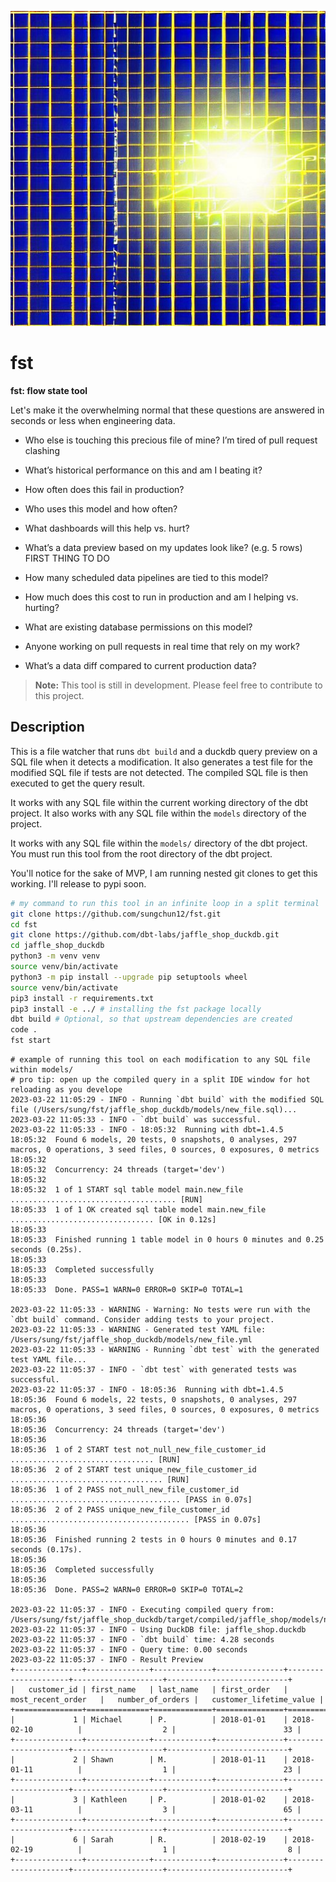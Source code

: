 <p align="center">
  <img src="./images/logo.jpeg" alt="fst: flow state tool]">
</p>


# fst

**fst: flow state tool**

Let's make it the overwhelming normal that these questions are answered in seconds or less when engineering data.

- Who else is touching this precious file of mine? I’m tired of pull request clashing

- What’s historical performance on this and am I beating it?

- How often does this fail in production?

- Who uses this model and how often?

- What dashboards will this help vs. hurt?

- What’s a data preview based on my updates look like? (e.g. 5 rows) FIRST THING TO DO

- How many scheduled data pipelines are tied to this model?

- How much does this cost to run in production and am I helping vs. hurting?

- What are existing database permissions on this model?

- Anyone working on pull requests in real time that rely on my work?

- What’s a data diff compared to current production data?

> **Note:** This tool is still in development. Please feel free to contribute to this project.

## Description

This is a file watcher that runs `dbt build` and a duckdb query preview on a SQL file when it detects a modification. It also generates a test file for the modified SQL file if tests are not detected. The compiled SQL file is then executed to get the query result.

It works with any SQL file within the current working directory of the dbt project. It also works with any SQL file within the `models` directory of the project.

It works with any SQL file within the `models/` directory of the dbt project. You must run this tool from the root directory of the dbt project.

You'll notice for the sake of MVP, I am running nested git clones to get this working. I'll release to pypi soon.


```bash
# my command to run this tool in an infinite loop in a split terminal
git clone https://github.com/sungchun12/fst.git
cd fst
git clone https://github.com/dbt-labs/jaffle_shop_duckdb.git
cd jaffle_shop_duckdb
python3 -m venv venv
source venv/bin/activate
python3 -m pip install --upgrade pip setuptools wheel
source venv/bin/activate
pip3 install -r requirements.txt
pip3 install -e ../ # installing the fst package locally
dbt build # Optional, so that upstream dependencies are created
code .
fst start
```

```shell
# example of running this tool on each modification to any SQL file within models/
# pro tip: open up the compiled query in a split IDE window for hot reloading as you develope
2023-03-22 11:05:29 - INFO - Running `dbt build` with the modified SQL file (/Users/sung/fst/jaffle_shop_duckdb/models/new_file.sql)...
2023-03-22 11:05:33 - INFO - `dbt build` was successful.
2023-03-22 11:05:33 - INFO - 18:05:32  Running with dbt=1.4.5
18:05:32  Found 6 models, 20 tests, 0 snapshots, 0 analyses, 297 macros, 0 operations, 3 seed files, 0 sources, 0 exposures, 0 metrics
18:05:32  
18:05:32  Concurrency: 24 threads (target='dev')
18:05:32  
18:05:32  1 of 1 START sql table model main.new_file ..................................... [RUN]
18:05:33  1 of 1 OK created sql table model main.new_file ................................ [OK in 0.12s]
18:05:33  
18:05:33  Finished running 1 table model in 0 hours 0 minutes and 0.25 seconds (0.25s).
18:05:33  
18:05:33  Completed successfully
18:05:33  
18:05:33  Done. PASS=1 WARN=0 ERROR=0 SKIP=0 TOTAL=1

2023-03-22 11:05:33 - WARNING - Warning: No tests were run with the `dbt build` command. Consider adding tests to your project.
2023-03-22 11:05:33 - WARNING - Generated test YAML file: /Users/sung/fst/jaffle_shop_duckdb/models/new_file.yml
2023-03-22 11:05:33 - WARNING - Running `dbt test` with the generated test YAML file...
2023-03-22 11:05:37 - INFO - `dbt test` with generated tests was successful.
2023-03-22 11:05:37 - INFO - 18:05:36  Running with dbt=1.4.5
18:05:36  Found 6 models, 22 tests, 0 snapshots, 0 analyses, 297 macros, 0 operations, 3 seed files, 0 sources, 0 exposures, 0 metrics
18:05:36  
18:05:36  Concurrency: 24 threads (target='dev')
18:05:36  
18:05:36  1 of 2 START test not_null_new_file_customer_id ................................ [RUN]
18:05:36  2 of 2 START test unique_new_file_customer_id .................................. [RUN]
18:05:36  1 of 2 PASS not_null_new_file_customer_id ...................................... [PASS in 0.07s]
18:05:36  2 of 2 PASS unique_new_file_customer_id ........................................ [PASS in 0.07s]
18:05:36  
18:05:36  Finished running 2 tests in 0 hours 0 minutes and 0.17 seconds (0.17s).
18:05:36  
18:05:36  Completed successfully
18:05:36  
18:05:36  Done. PASS=2 WARN=0 ERROR=0 SKIP=0 TOTAL=2

2023-03-22 11:05:37 - INFO - Executing compiled query from: /Users/sung/fst/jaffle_shop_duckdb/target/compiled/jaffle_shop/models/new_file.sql
2023-03-22 11:05:37 - INFO - Using DuckDB file: jaffle_shop.duckdb
2023-03-22 11:05:37 - INFO - `dbt build` time: 4.28 seconds
2023-03-22 11:05:37 - INFO - Query time: 0.00 seconds
2023-03-22 11:05:37 - INFO - Result Preview
+---------------+--------------+-------------+---------------+---------------------+--------------------+---------------------------+
|   customer_id | first_name   | last_name   | first_order   | most_recent_order   |   number_of_orders |   customer_lifetime_value |
+===============+==============+=============+===============+=====================+====================+===========================+
|             1 | Michael      | P.          | 2018-01-01    | 2018-02-10          |                  2 |                        33 |
+---------------+--------------+-------------+---------------+---------------------+--------------------+---------------------------+
|             2 | Shawn        | M.          | 2018-01-11    | 2018-01-11          |                  1 |                        23 |
+---------------+--------------+-------------+---------------+---------------------+--------------------+---------------------------+
|             3 | Kathleen     | P.          | 2018-01-02    | 2018-03-11          |                  3 |                        65 |
+---------------+--------------+-------------+---------------+---------------------+--------------------+---------------------------+
|             6 | Sarah        | R.          | 2018-02-19    | 2018-02-19          |                  1 |                         8 |
+---------------+--------------+-------------+---------------+---------------------+--------------------+---------------------------+
```
